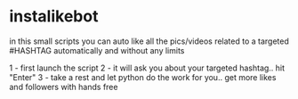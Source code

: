 # instalikebot

in this small scripts you can auto like all the pics/videos related to a targeted #HASHTAG automatically and without any limits

1 - first launch the script
2 - it will ask you about your targeted hashtag.. hit "Enter"
3 - take a rest and let python do the work for you.. get more likes and followers with hands free

